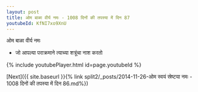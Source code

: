 ```yaml
---
layout: post
title: ओम बाळा वीर्य नमः - 1008 दिनों की तपस्या में दिन 87
youtubeId: KfNI7xo9XnU
---
```

 
 
 ओम बाळा वीर्य नमः  
 
 -  जो आपल्या पराक्रमाने त्याच्या शत्रूंचा नाश करतो 
 
  
 
  
 
 
 
 
 
 


{% include youtubePlayer.html id=page.youtubeId %}
 
[Next]({{ site.baseurl }}{% link  split2/_posts/2014-11-26-ओम स्वयं स्रेष्टया नमः - 1008 दिनों की तपस्या में दिन 86.md%})
 
